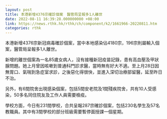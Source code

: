 ```yaml
---
layout: post
title: 本港新增4376宗確診個案　醫管局呈報多1人離世
date: 2022-08-11 16:39:28.000000000 +08:00
link: https://news.rthk.hk/rthk/ch/component/k2/1661966-20220811.htm
categories: rthk
---
```


本港新增4376宗新冠病毒確診個案，當中本地感染佔4180宗，196宗則屬輸入個案，醫管局呈報多1人離世。

新增的離世個案為一名85歲女病人，沒有接種新冠疫苗記錄，患有高血壓及甲狀腺問題。她上月曾因咳嗽到普通科門診求醫，當時無有好大不適。至上月28日因無胃口、氣喘到急症室求診，之後惡化得很快，並進入深切治療部留醫，延至昨日不治。

另外，有6間院舍出現感染個案，包括5間安老院及1間殘疾院舍，共有10人受感染，50多名同住院友及工作人員需要檢疫。

學校方面，今日有231間學校，合共呈報287宗確診個案，包括230名學生及57名教職員。其中有3間學校的部分班級需要暫停面授課一個星期。
